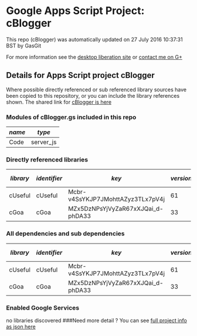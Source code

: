 # Google Apps Script Project: cBlogger
This repo (cBlogger) was automatically updated on 27 July 2016 10:37:31 BST by GasGit

For more information see the [desktop liberation site](http://ramblings.mcpher.com/Home/excelquirks/drivesdk/gettinggithubready "desktop liberation") or [contact me on G+](https://plus.google.com/+BruceMcpherson "Bruce McPherson - GDE")
## Details for Apps Script project cBlogger
Where possible directly referenced or sub referenced library sources have been copied to this repository, or you can include the library references shown. 
The shared link for [cBlogger is here](https://script.google.com/d/1j0kFuzcAQNsLtfTEPVqN3B-TbFmKCIn4IcHfaMnRqLNK2yveFMhoJ2RQ/edit?usp=sharing "open in the GAS IDE")

### Modules of cBlogger.gs included in this repo
*name*|*type*
--- | --- 
Code| server_js
### Directly referenced libraries
*library*|*identifier*|*key*|*version*|*dev mode*|*source*|
--- | --- | --- | --- | --- | --- 
cUseful| cUseful|Mcbr-v4SsYKJP7JMohttAZyz3TLx7pV4j|61|no|[here](libraries/cUseful "library source")
cGoa| cGoa|MZx5DzNPsYjVyZaR67xXJQai_d-phDA33|33|no|[here](libraries/cGoa "library source")
### All dependencies and sub dependencies
*library*|*identifier*|*key*|*version*|*dev mode*|*source*|
--- | --- | --- | --- | --- | --- 
cUseful| cUseful|Mcbr-v4SsYKJP7JMohttAZyz3TLx7pV4j|61|no|[here](libraries/cUseful "library source")
cGoa| cGoa|MZx5DzNPsYjVyZaR67xXJQai_d-phDA33|33|no|[here](libraries/cGoa "library source")
### Enabled Google Services
no libraries discovered
###Need more detail ?
You can see [full project info as json here](info.json)
